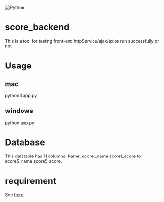 ![Python](https://img.shields.io/badge/python-3670A0?style=for-the-badge&logo=python&logoColor=ffdd54)

# score_backend
This is a tool for testing front-end httpService/ajax/axios run successfully or not

# Usage
## mac
python3 app.py

## windows
python app.py

# Database
This datatable has 11 columns. Name, score1_name score1_score to score5_name score5_score.

# requirement
See [here](https://github.com/Rudy1021/score_backend/blob/main/requirement.txt).
